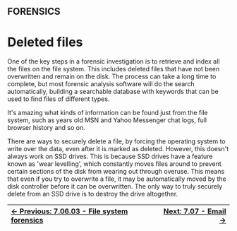 ## FORENSICS

# Deleted files

One of the
key steps in a forensic investigation is to retrieve and index all the
files on the file system. This includes deleted files that have not been
 overwritten and remain on the disk. The process can take a long time to
 complete, but most forensic analysis software will do the search
automatically, building a searchable database with keywords that can be
used to find files of different types.

It's amazing what kinds of information can be found just from the
file system, such as years old MSN and Yahoo Messenger chat logs, full
browser history and so on.

There are ways to securely delete a file, by forcing the operating
system to write over the data, even after it is marked as deleted.
However, this doesn't always work on SSD drives. This is because SSD
drives have a feature known as 'wear levelling', which constantly moves
files around to prevent certain sections of the disk from wearing out
through overuse. This means that even if you try to overwrite a file, it
 may be automatically moved by the disk controller before it can be
overwritten. The only way to truly securely delete from an SSD drive is
to destroy the drive altogether.

<div align="center">

[← Previous: 7.06.03 - File system forensics](FileSystemForensics7.6.3.md) | [Next: 7.07 - Email →](Email7.7.md)
:-|-:
